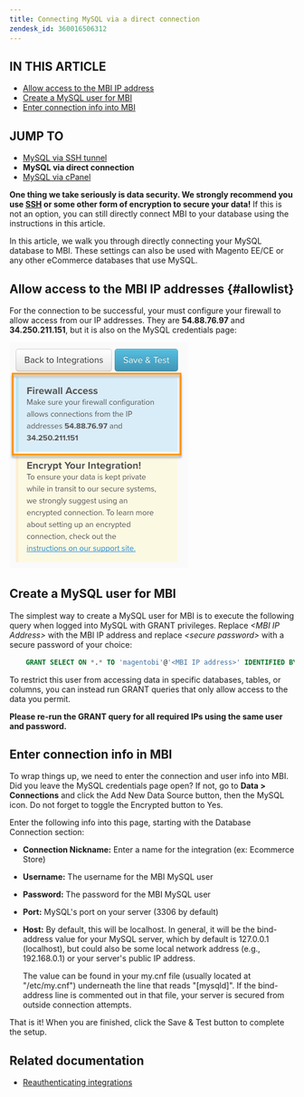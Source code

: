 ```yaml
---
title: Connecting MySQL via a direct connection
zendesk_id: 360016506312
---
```


## IN THIS ARTICLE

* [Allow access to the MBI IP address](../#allowlist)
* [Create a MySQL user for MBI](../#steptwo)
* [Enter connection info into MBI](../#stepthree)

## JUMP TO

* [MySQL via SSH tunnel](../integrations/mysql-via-ssh-tunnel.md)
* **MySQL via direct connection**
* [MySQL via cPanel](../integrations/mysql-via-cpanel.md)

**One thing we take seriously is data security. We strongly recommend you use [SSH](../integrations/mysql-via-ssh-tunnel.md) or some other form of encryption to secure your data!** If this is not an option, you can still directly connect MBI to your database using the instructions in this article.

In this article, we walk you through directly connecting your MySQL database to MBI. These settings can also be used with Magento EE/CE or any other eCommerce databases that use MySQL.

## Allow access to the MBI IP addresses {#allowlist}

For the connection to be successful, your must configure your firewall to allow access from our IP addresses. They are **54.88.76.97** and **34.250.211.151**, but it is also on the MySQL credentials page:

![MBI_Allow_Access_IPs.png](../../../assets/MBI_allow_access_IPs.png)

## Create a MySQL user for MBI

The simplest way to create a MySQL user for MBI is to execute the following query when logged into MySQL with GRANT privileges. Replace *&lt;MBI IP Address&gt;* with the MBI IP address and replace *&lt;secure password&gt;* with a secure password of your choice:

```sql
    GRANT SELECT ON *.* TO 'magentobi'@'<MBI IP address>' IDENTIFIED BY '<secure password>';
```

To restrict this user from accessing data in specific databases, tables, or columns, you can instead run GRANT queries that only allow access to the data you permit.

**Please re-run the GRANT query for all required IPs using the same user and password.**

## Enter connection info in MBI

To wrap things up, we need to enter the connection and user info into MBI. Did you leave the MySQL credentials page open? If not, go to **Data &gt; Connections** and click the Add New Data Source button, then the MySQL icon. Do not forget to toggle the Encrypted button to Yes.

Enter the following info into this page, starting with the Database Connection section:

* **Connection Nickname:** Enter a name for the integration (ex: Ecommerce Store)
* **Username:** The username for the MBI MySQL user
* **Password:** The password for the MBI MySQL user
* **Port:** MySQL's port on your server (3306 by default)
* **Host:** By default, this will be localhost. In general, it will be the bind-address value for your MySQL server, which by default is 127.0.0.1 (localhost), but could also be some local network address (e.g., 192.168.0.1) or your server's public IP address.

   The value can be found in your my.cnf file (usually located at "/etc/my.cnf") underneath the line that reads "\[mysqld\]". If the bind-address line is commented out in that file, your server is secured from outside connection attempts.

That is it! When you are finished, click the Save & Test button to complete the setup.

## Related documentation

* [Reauthenticating integrations](https://support.magento.com/hc/en-us/articles/360016733151)
